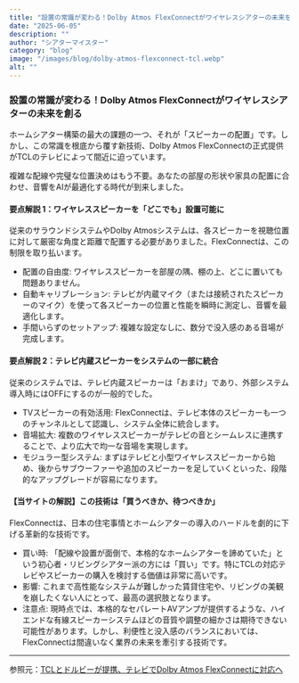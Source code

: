 ```yaml
---
title: "設置の常識が変わる！Dolby Atmos FlexConnectがワイヤレスシアターの未来を創る"
date: "2025-06-05"
description: ""
author: "シアターマイスター"
category: "blog"
image: "/images/blog/dolby-atmos-flexconnect-tcl.webp"
alt: ""
---
```

### 設置の常識が変わる！Dolby Atmos FlexConnectがワイヤレスシアターの未来を創る

ホームシアター構築の最大の課題の一つ、それが「スピーカーの配置」です。しかし、この常識を根底から覆す新技術、Dolby Atmos FlexConnectの正式提供がTCLのテレビによって間近に迫っています。

複雑な配線や完璧な位置決めはもう不要。あなたの部屋の形状や家具の配置に合わせ、音響をAIが最適化する時代が到来しました。

#### 要点解説 1：ワイヤレススピーカーを「どこでも」設置可能に

従来のサラウンドシステムやDolby Atmosシステムは、各スピーカーを視聴位置に対して厳密な角度と距離で配置する必要がありました。FlexConnectは、この制限を取り払います。

- 配置の自由度: ワイヤレススピーカーを部屋の隅、棚の上、どこに置いても問題ありません。
- 自動キャリブレーション: テレビが内蔵マイク（または接続されたスピーカーのマイク）を使って各スピーカーの位置と性能を瞬時に測定し、音響を最適化します。
- 手間いらずのセットアップ: 複雑な設定なしに、数分で没入感のある音場が完成します。

#### 要点解説 2：テレビ内蔵スピーカーをシステムの一部に統合

従来のシステムでは、テレビ内蔵スピーカーは「おまけ」であり、外部システム導入時にはOFFにするのが一般的でした。

- TVスピーカーの有効活用: FlexConnectは、テレビ本体のスピーカーも一つのチャンネルとして認識し、システム全体に統合します。
- 音場拡大: 複数のワイヤレススピーカーがテレビの音とシームレスに連携することで、より広大で均一な音場を実現します。
- モジュラー型システム: まずはテレビと小型ワイヤレススピーカーから始め、後からサブウーファーや追加のスピーカーを足していくといった、段階的なアップグレードが容易になります。

#### 【当サイトの解説】この技術は「買うべきか、待つべきか」

FlexConnectは、日本の住宅事情とホームシアターの導入のハードルを劇的に下げる革新的な技術です。

- 買い時: 「配線や設置が面倒で、本格的なホームシアターを諦めていた」という初心者・リビングシアター派の方には「買い」です。特にTCLの対応テレビやスピーカーの購入を検討する価値は非常に高いです。
- 影響: これまで高性能なシステムが難しかった賃貸住宅や、リビングの美観を崩したくない人にとって、最高の選択肢となります。
- 注意点: 現時点では、本格的なセパレートAVアンプが提供するような、ハイエンドな有線スピーカーシステムほどの音質や調整の細かさは期待できない可能性があります。しかし、利便性と没入感のバランスにおいては、FlexConnectは間違いなく業界の未来を牽引する技術です。

---

参照元：[TCLとドルビーが提携、テレビでDolby Atmos FlexConnectに対応へ](https://internetcom.jp/210907/dolby-and-tcl-tv)